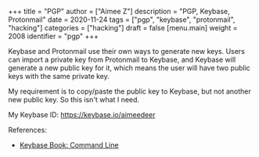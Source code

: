 +++
title = "PGP"
author = ["Aimee Z"]
description = "PGP, Keybase, Protonmail"
date = 2020-11-24
tags = ["pgp", "keybase", "protonmail", "hacking"]
categories = ["hacking"]
draft = false
[menu.main]
  weight = 2008
  identifier = "pgp"
+++

Keybase and Protonmail use their own ways to generate new keys.
Users can import a private key from Protonmail to Keybase, and
Keybase will generate a new public key for it,
which means the user will have two public keys with the same
private key.

My requirement is to copy/paste the public key to Keybase, but not another
new public key.
So this isn't what I need.

My Keybase ID: <https://keybase.io/aimeedeer>

References:

-   [Keybase Book: Command Line](https://book.keybase.io/docs/cli#basics)